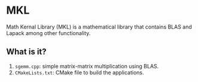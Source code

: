 # MKL

Math Kernal Library (MKL) is a mathematical library that contains
BLAS and Lapack among other functionality.


## What is it?

1. `sgemm.cpp`: simple matrix-matrix multiplication using BLAS.
1. `CMakeLists.txt`: CMake file to build the applications.
